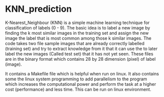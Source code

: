 # KNN_prediction

K-Nearest_Neighbour (KNN) is a simple machine learning technique for classification of labels (0 - 9). The basic idea is to label a new image by finding the k most similar images in the training set and assign the new image the label that is most common among those k similar images. The code takes two file sample images that are already correctly labelled (training set) and try to extract knowledge from it that it can use the to later label the new images (Called test set) that it has not yet seen. These files are in the binary format which contains 28 by 28 dimension (pixel) of label (image).

It contains a Makefile file which is helpful when run on linux. It also contains some the linux system programming to add parallelism to the program which increases the computational power and perform the task at a higher cost (performance) and less time. This can be run on linux environment.
